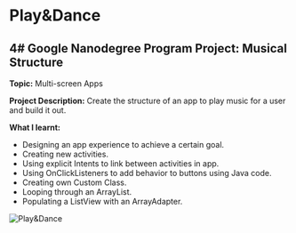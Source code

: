 # Play&Dance

## **4# Google Nanodegree Program Project: Musical Structure**

**Topic:** Multi-screen Apps

**Project Description:** Create the structure of an app to play music for a user and build it out.

**What I learnt:**
-   Designing an app experience to achieve a certain goal.
-   Creating new activities.
-   Using explicit Intents to link between activities in app.
-   Using OnClickListeners to add behavior to buttons using Java code.
-   Creating own Custom Class.
-   Looping through an ArrayList.
-   Populating a ListView with an ArrayAdapter.

![Play&Dance](https://i.imgur.com/wg7EHhF.jpg)
